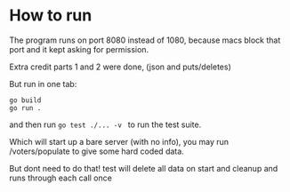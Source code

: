 # How to run

The program runs on port 8080 instead of 1080, because macs block that port and it kept asking for permission.

Extra credit parts 1 and 2 were done, (json and puts/deletes)

But run in one tab:

```
go build
go run .
```

and then run `go test ./... -v ` to run the test suite.

Which will start up a bare server (with no info), you may run /voters/populate to give some hard coded data.

But dont need to do that! test will delete all data on start and cleanup and runs through each call once

